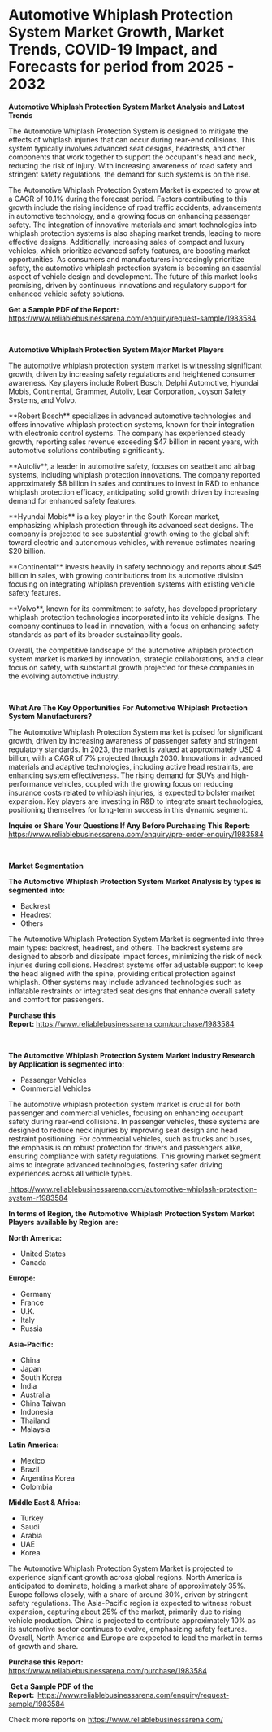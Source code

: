 <p><h1>Automotive Whiplash Protection System Market Growth, Market Trends, COVID-19 Impact, and Forecasts for period from 2025 - 2032</h1></p><p><strong>Automotive Whiplash Protection System Market Analysis and Latest Trends</strong></p>
<p><p>The Automotive Whiplash Protection System is designed to mitigate the effects of whiplash injuries that can occur during rear-end collisions. This system typically involves advanced seat designs, headrests, and other components that work together to support the occupant's head and neck, reducing the risk of injury. With increasing awareness of road safety and stringent safety regulations, the demand for such systems is on the rise.</p><p>The Automotive Whiplash Protection System Market is expected to grow at a CAGR of 10.1% during the forecast period. Factors contributing to this growth include the rising incidence of road traffic accidents, advancements in automotive technology, and a growing focus on enhancing passenger safety. The integration of innovative materials and smart technologies into whiplash protection systems is also shaping market trends, leading to more effective designs. Additionally, increasing sales of compact and luxury vehicles, which prioritize advanced safety features, are boosting market opportunities. As consumers and manufacturers increasingly prioritize safety, the automotive whiplash protection system is becoming an essential aspect of vehicle design and development. The future of this market looks promising, driven by continuous innovations and regulatory support for enhanced vehicle safety solutions.</p></p>
<p><strong>Get a Sample PDF of the Report:&nbsp;</strong> <a href="https://www.reliablebusinessarena.com/enquiry/request-sample/1983584?utm_campaign=3294&utm_medium=2&utm_source=Github&utm_content=ia&utm_term=31032025&utm_id=automotive-whiplash-protection-system">https://www.reliablebusinessarena.com/enquiry/request-sample/1983584</a></p>
<p>&nbsp;</p>
<p><strong>Automotive Whiplash Protection System Major Market Players</strong></p>
<p><p>The automotive whiplash protection system market is witnessing significant growth, driven by increasing safety regulations and heightened consumer awareness. Key players include Robert Bosch, Delphi Automotive, Hyundai Mobis, Continental, Grammer, Autoliv, Lear Corporation, Joyson Safety Systems, and Volvo.</p><p>**Robert Bosch** specializes in advanced automotive technologies and offers innovative whiplash protection systems, known for their integration with electronic control systems. The company has experienced steady growth, reporting sales revenue exceeding $47 billion in recent years, with automotive solutions contributing significantly.</p><p>**Autoliv**, a leader in automotive safety, focuses on seatbelt and airbag systems, including whiplash protection innovations. The company reported approximately $8 billion in sales and continues to invest in R&D to enhance whiplash protection efficacy, anticipating solid growth driven by increasing demand for enhanced safety features.</p><p>**Hyundai Mobis** is a key player in the South Korean market, emphasizing whiplash protection through its advanced seat designs. The company is projected to see substantial growth owing to the global shift toward electric and autonomous vehicles, with revenue estimates nearing $20 billion.</p><p>**Continental** invests heavily in safety technology and reports about $45 billion in sales, with growing contributions from its automotive division focusing on integrating whiplash prevention systems with existing vehicle safety features.</p><p>**Volvo**, known for its commitment to safety, has developed proprietary whiplash protection technologies incorporated into its vehicle designs. The company continues to lead in innovation, with a focus on enhancing safety standards as part of its broader sustainability goals.</p><p>Overall, the competitive landscape of the automotive whiplash protection system market is marked by innovation, strategic collaborations, and a clear focus on safety, with substantial growth projected for these companies in the evolving automotive industry.</p></p>
<p>&nbsp;</p>
<p><strong>What Are The Key Opportunities For Automotive Whiplash Protection System Manufacturers?</strong></p>
<p><p>The Automotive Whiplash Protection System market is poised for significant growth, driven by increasing awareness of passenger safety and stringent regulatory standards. In 2023, the market is valued at approximately USD 4 billion, with a CAGR of 7% projected through 2030. Innovations in advanced materials and adaptive technologies, including active head restraints, are enhancing system effectiveness. The rising demand for SUVs and high-performance vehicles, coupled with the growing focus on reducing insurance costs related to whiplash injuries, is expected to bolster market expansion. Key players are investing in R&D to integrate smart technologies, positioning themselves for long-term success in this dynamic segment.</p></p>
<p><strong>Inquire or Share Your Questions If Any Before Purchasing This Report:</strong> <a href="https://www.reliablebusinessarena.com/enquiry/pre-order-enquiry/1983584?utm_campaign=3294&utm_medium=2&utm_source=Github&utm_content=ia&utm_term=31032025&utm_id=automotive-whiplash-protection-system">https://www.reliablebusinessarena.com/enquiry/pre-order-enquiry/1983584</a></p>
<p>&nbsp;</p>
<p><strong>Market Segmentation</strong></p>
<p><strong>The Automotive Whiplash Protection System Market Analysis by types is segmented into:</strong></p>
<p><ul><li>Backrest</li><li>Headrest</li><li>Others</li></ul></p>
<p><p>The Automotive Whiplash Protection System Market is segmented into three main types: backrest, headrest, and others. The backrest systems are designed to absorb and dissipate impact forces, minimizing the risk of neck injuries during collisions. Headrest systems offer adjustable support to keep the head aligned with the spine, providing critical protection against whiplash. Other systems may include advanced technologies such as inflatable restraints or integrated seat designs that enhance overall safety and comfort for passengers.</p></p>
<p><strong>Purchase this Report:&nbsp;</strong><a href="https://www.reliablebusinessarena.com/purchase/1983584?utm_campaign=3294&utm_medium=2&utm_source=Github&utm_content=ia&utm_term=31032025&utm_id=automotive-whiplash-protection-system">https://www.reliablebusinessarena.com/purchase/1983584</a></p>
<p>&nbsp;</p>
<p><strong>The Automotive Whiplash Protection System Market Industry Research by Application is segmented into:</strong></p>
<p><ul><li>Passenger Vehicles</li><li>Commercial Vehicles</li></ul></p>
<p><p>The automotive whiplash protection system market is crucial for both passenger and commercial vehicles, focusing on enhancing occupant safety during rear-end collisions. In passenger vehicles, these systems are designed to reduce neck injuries by improving seat design and head restraint positioning. For commercial vehicles, such as trucks and buses, the emphasis is on robust protection for drivers and passengers alike, ensuring compliance with safety regulations. This growing market segment aims to integrate advanced technologies, fostering safer driving experiences across all vehicle types.</p></p>
<p><a href="https://www.reliablebusinessarena.com/automotive-whiplash-protection-system-r1983584?utm_campaign=3294&utm_medium=2&utm_source=Github&utm_content=ia&utm_term=31032025&utm_id=automotive-whiplash-protection-system">&nbsp;https://www.reliablebusinessarena.com/automotive-whiplash-protection-system-r1983584</a></p>
<p><strong>In terms of Region, the Automotive Whiplash Protection System Market Players available by Region are:</strong></p>
<p>
    <p> <strong> North America: </strong>
        <ul>
            <li>United States</li>
            <li>Canada</li>
        </ul>
        </p> 
    <p> <strong> Europe: </strong>
        <ul>
            <li>Germany</li>
            <li>France</li>
            <li>U.K.</li>
            <li>Italy</li>
            <li>Russia</li>
        </ul>
        </p> 
    <p> <strong> Asia-Pacific: </strong>
        <ul>
            <li>China</li>
            <li>Japan</li>
            <li>South Korea</li>
            <li>India</li>
            <li>Australia</li>
            <li>China Taiwan</li>
            <li>Indonesia</li>
            <li>Thailand</li>
            <li>Malaysia</li>
        </ul>
        </p> 
    <p> <strong> Latin America: </strong>
        <ul>
            <li>Mexico</li>
            <li>Brazil</li>
            <li>Argentina Korea</li>
            <li>Colombia</li>
        </ul>
        </p> 
    <p> <strong> Middle East & Africa: </strong>
        <ul>
            <li>Turkey</li>
            <li>Saudi</li>
            <li>Arabia</li>
            <li>UAE</li>
            <li>Korea</li>
        </ul>
    </p>
    </p>
<p><p>The Automotive Whiplash Protection System Market is projected to experience significant growth across global regions. North America is anticipated to dominate, holding a market share of approximately 35%. Europe follows closely, with a share of around 30%, driven by stringent safety regulations. The Asia-Pacific region is expected to witness robust expansion, capturing about 25% of the market, primarily due to rising vehicle production. China is projected to contribute approximately 10% as its automotive sector continues to evolve, emphasizing safety features. Overall, North America and Europe are expected to lead the market in terms of growth and share.</p></p>
<p><strong>Purchase this Report: </strong><a href="https://www.reliablebusinessarena.com/purchase/1983584?utm_campaign=3294&utm_medium=2&utm_source=Github&utm_content=ia&utm_term=31032025&utm_id=automotive-whiplash-protection-system">https://www.reliablebusinessarena.com/purchase/1983584</a></p>
<p>&nbsp;<strong>Get a Sample PDF of the Report:&nbsp;&nbsp;</strong><a href="https://www.reliablebusinessarena.com/enquiry/request-sample/1983584?utm_campaign=3294&utm_medium=2&utm_source=Github&utm_content=ia&utm_term=31032025&utm_id=automotive-whiplash-protection-system">https://www.reliablebusinessarena.com/enquiry/request-sample/1983584</a></p>
<p><strong></strong></p>
<p>Check more reports on <a href="https://www.reliablebusinessarena.com/?utm_campaign=3294&utm_medium=2&utm_source=Github&utm_content=ia&utm_term=31032025&utm_id=automotive-whiplash-protection-system">https://www.reliablebusinessarena.com/</a></p>